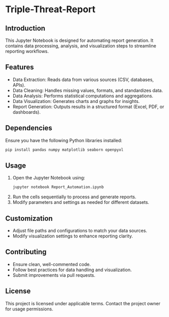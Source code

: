 # Triple-Threat-Report

## Introduction
This Jupyter Notebook is designed for automating report generation. It contains data processing, analysis, and visualization steps to streamline reporting workflows.

## Features
- Data Extraction: Reads data from various sources (CSV, databases, APIs).
- Data Cleaning: Handles missing values, formats, and standardizes data.
- Data Analysis: Performs statistical computations and aggregations.
- Data Visualization: Generates charts and graphs for insights.
- Report Generation: Outputs results in a structured format (Excel, PDF, or dashboards).

## Dependencies
Ensure you have the following Python libraries installed:
```bash
pip install pandas numpy matplotlib seaborn openpyxl
```

## Usage
1. Open the Jupyter Notebook using:
   ```bash
   jupyter notebook Report_Automation.ipynb
   ```
2. Run the cells sequentially to process and generate reports.
3. Modify parameters and settings as needed for different datasets.

## Customization
- Adjust file paths and configurations to match your data sources.
- Modify visualization settings to enhance reporting clarity.

## Contributing
- Ensure clean, well-commented code.
- Follow best practices for data handling and visualization.
- Submit improvements via pull requests.

## License
This project is licensed under applicable terms. Contact the project owner for usage permissions.
